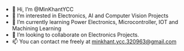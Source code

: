 - 👋 Hi, I’m @MinKhantYCC
- 👀 I’m interested in Electronics, AI and Computer Vision Projects
- 🌱 I’m currently learning Power Electronics, Microcontroller, IOT and Machining Learning
- 💞️ I’m looking to collaborate on Electronics Projects.
- 📫 You can contact me freely at minkhant.ycc.320963@gmail.com

<!---
MinKhantYCC/MinKhantYCC is a ✨ special ✨ repository because its `README.md` (this file) appears on your GitHub profile.
You can click the Preview link to take a look at your changes.
--->
